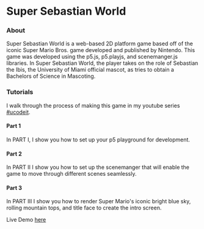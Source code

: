 # Super Sebastian World
### About
Super Sebastian World is a web-based 2D platform game based off of the iconic Super Mario Bros. game developed and published by Nintendo. This game was developed using the p5.js, p5.playjs, and scenemanger.js libraries. 
In Super Sebastian World, the player takes on the role of Sebastian the Ibis, the University of Miami official mascot, as tries to obtain a Bachelors of Science in Mascoting.
<!--- blank line -->
### Tutorials
I walk through the process of making this game in my youtube series [#ucodeit](https://www.youtube.com/playlist?list=PLcAdnzko5SMj5f2GcgLaxBFRQIF3pqP5v). 
#### Part 1 
In PART I, I show you how to set up your p5 playground for development.
#### Part 2 
In PART II I show you how to set up the scenemanger that will enable the game to move through different scenes seamlessly. 
#### Part 3 
In PART III I show you how to render Super Mario's iconic bright blue sky, rolling mountain tops, and title face to create the intro screen. 
<!--- blank line -->
Live Demo [here](https://mmckie1.github.io/Sebastian-World/)
